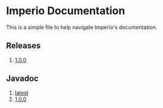 # Imperio Documentation

This is a simple file to help navigate Imperio's documentation.

## Releases

1. [1.0.0](https://github.com/ncsuandrew12/imperio/tree/1.0.0)

## Javadoc

1. [latest](https://htmlpreview.github.io/?https://github.com/ncsuandrew12/imperio/blob/documentation/Imperio/javadoc/latest/index.html)
1. [1.0.0](https://htmlpreview.github.io/?https://github.com/ncsuandrew12/imperio/blob/documentation/Imperio/javadoc/1.0.0/index.html)
